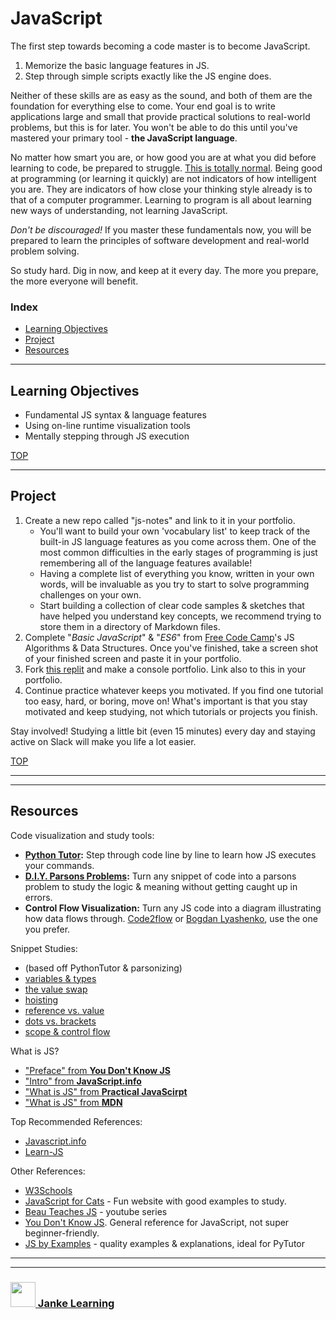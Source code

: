 # JavaScript


The first step towards becoming a code master is to become JavaScript.  

1. Memorize the basic language features in JS.
2. Step through simple scripts exactly like the JS engine does.

Neither of these skills are as easy as the sound, and both of them are the foundation for everything else to come.  Your end goal is to write applications large and small that provide practical solutions to real-world problems, but this is for later.  You won't be able to do this until you've mastered your primary tool - __the JavaScript language__.  

No matter how smart you are, or how good you are at what you did before learning to code, be prepared to struggle.  [This is totally normal](http://elewa.education/2018/01/22/thinking-computer-thoughts/).  Being good at programming (or learning it quickly) are not indicators of how intelligent you are.  They are indicators of how close your thinking style already is to that of a computer programmer.  Learning to program is all about learning new ways of understanding, not learning JavaScript.

_Don't be discouraged!_  If you master these fundamentals now, you will be prepared to learn the principles of software development and real-world problem solving. 

So study hard. Dig in now, and keep at it every day.  The more you prepare, the more everyone will benefit.



### Index
* [Learning Objectives](#learning-objectives)
* [Project](#project)
* [Resources](#resources)

---

## Learning Objectives


* Fundamental JS syntax & language features
* Using on-line runtime visualization tools 
* Mentally stepping through JS execution



[TOP](#index)

---

## Project

1. Create a new repo called "js-notes" and link to it in your portfolio.  
    * You'll want to build your own 'vocabulary list' to keep track of the built-in JS language features as you come across them.  One of the most common difficulties in the early stages of programming is just remembering all of the language features available!  
    * Having a complete list of everything you know, written in your own words, will be invaluable as you try to start to solve programming challenges on your own.
    * Start building a collection of clear code samples & sketches that have helped you understand key concepts, we recommend trying to store them in a directory of Markdown files.  
2. Complete "_Basic JavaScript_" & "_ES6_" from [Free Code Camp](https://learn.freecodecamp.org/)'s JS Algorithms & Data Structures.  Once you've finished, take a screen shot of your finished screen and paste it in your portfolio.
3. Fork [this replit](https://repl.it/@colevandersWands/consolio) and make a console portfolio.  Link also to this in your portfolio.
4. Continue practice whatever keeps you motivated. If you find one tutorial too easy, hard, or boring, move on!  What's important is that you stay motivated and keep studying, not which tutorials or projects you finish.

Stay involved!  Studying a little bit (even 15 minutes) every day and staying active on Slack will make you life a lot easier.

[TOP](#index)

-----------


---

## Resources

Code visualization and study tools:
* __[Python Tutor](https://github.com/colevandersWands/using-pythontutor):__ Step through code line by line to learn how JS executes your commands.
* __[D.I.Y. Parsons Problems](https://github.com/colevandersWands/parsonizer):__ Turn any snippet of code into a parsons problem to study the logic & meaning without getting caught up in errors.
* __Control Flow Visualization:__ Turn any JS code into a diagram illustrating how data flows through. [Code2flow](https://code2flow.com/app) or [Bogdan Lyashenko](https://bogdan-lyashenko.github.io/js-code-to-svg-flowchart/docs/live-editor/index.html), use the one you prefer.

Snippet Studies:
* (based off PythonTutor & parsonizing)
* [variables & types](https://github.com/elewa-academy/variables-and-types)
* [the value swap](https://github.com/elewa-academy/value-swap)
* [hoisting](https://github.com/elewa-academy/hoisting)
* [reference vs. value](https://github.com/elewa-academy/reference-vs-value)
* [dots vs. brackets](https://github.com/elewa-academy/variables-and-types/tree/master/dots-vs-brackets)
* [scope & control flow](https://github.com/elewa-academy/scope-and-control-flow/)


What is JS?
* ["Preface" from __You Don't Know JS__](https://github.com/getify/You-Dont-Know-JS/blob/master/preface.md)
* ["Intro" from __JavaScript.info__](https://javascript.info/intro)
* ["What is JS" from __Practical JavaScirpt__](https://shawnr.gitbooks.io/practical-introduction-to-javascript/content/what-is-javascript/)
* ["What is JS" from __MDN__](https://developer.mozilla.org/en-US/docs/Learn/JavaScript/First_steps/What_is_JavaScript)

Top Recommended References:
* [Javascript.info](https://javascript.info)
* [Learn-JS](http://www.learn-js.org)


Other References:
* [W3Schools](https://www.w3schools.com/jS/default.asp)
* [JavaScript for Cats](http://jsforcats.com) - Fun website with good examples to study.
* [Beau Teaches JS](https://www.youtube.com/watch?v=le-URjBhevE&list=PLWKjhJtqVAbk2qRZtWSzCIN38JC_NdhW5) - youtube series
* [You Don't Know JS](https://github.com/getify/You-Dont-Know-JS/blob/master/up%20&%20going/README.md#you-dont-know-js-up--going). General reference for JavaScript, not super beginner-friendly.
* [JS by Examples](https://github.com/bmkmanoj/js-by-examples) - quality examples & explanations, ideal for PyTutor



___
___
### <a href="http://janke-learning.org" target="_blank"><img src="https://user-images.githubusercontent.com/18554853/50098409-22575780-021c-11e9-99e1-962787adaded.png" width="40" height="40"></img> Janke Learning</a>
